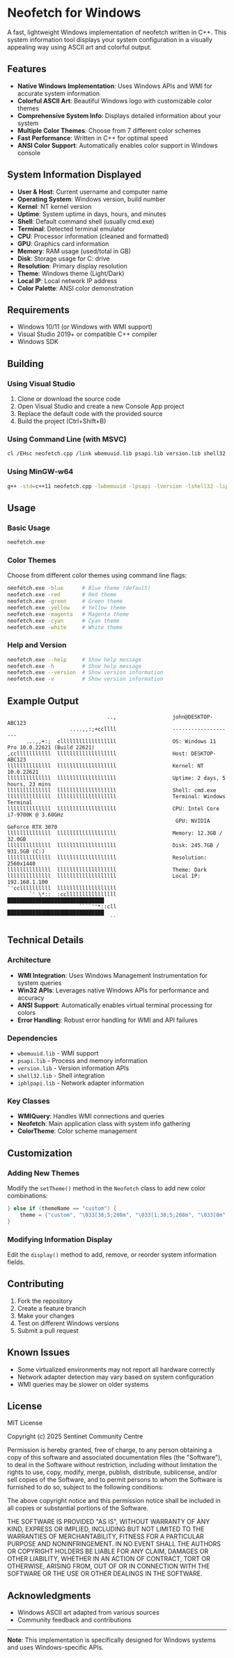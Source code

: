 # Neofetch for Windows

A fast, lightweight Windows implementation of neofetch written in C++. This system information tool displays your system configuration in a visually appealing way using ASCII art and colorful output.

## Features

- **Native Windows Implementation**: Uses Windows APIs and WMI for accurate system information
- **Colorful ASCII Art**: Beautiful Windows logo with customizable color themes
- **Comprehensive System Info**: Displays detailed information about your system
- **Multiple Color Themes**: Choose from 7 different color schemes
- **Fast Performance**: Written in C++ for optimal speed
- **ANSI Color Support**: Automatically enables color support in Windows console

## System Information Displayed

- **User & Host**: Current username and computer name
- **Operating System**: Windows version, build number
- **Kernel**: NT kernel version
- **Uptime**: System uptime in days, hours, and minutes
- **Shell**: Default command shell (usually cmd.exe)
- **Terminal**: Detected terminal emulator
- **CPU**: Processor information (cleaned and formatted)
- **GPU**: Graphics card information
- **Memory**: RAM usage (used/total in GB)
- **Disk**: Storage usage for C: drive
- **Resolution**: Primary display resolution
- **Theme**: Windows theme (Light/Dark)
- **Local IP**: Local network IP address
- **Color Palette**: ANSI color demonstration

## Requirements

- Windows 10/11 (or Windows with WMI support)
- Visual Studio 2019+ or compatible C++ compiler
- Windows SDK

## Building

### Using Visual Studio

1. Clone or download the source code
2. Open Visual Studio and create a new Console App project
3. Replace the default code with the provided source
4. Build the project (Ctrl+Shift+B)

### Using Command Line (with MSVC)

```bash
cl /EHsc neofetch.cpp /link wbemuuid.lib psapi.lib version.lib shell32.lib iphlpapi.lib
```

### Using MinGW-w64

```bash
g++ -std=c++11 neofetch.cpp -lwbemuuid -lpsapi -lversion -lshell32 -liphlpapi -o neofetch.exe
```

## Usage

### Basic Usage

```bash
neofetch.exe
```

### Color Themes

Choose from different color themes using command line flags:

```bash
neofetch.exe -blue      # Blue theme (default)
neofetch.exe -red       # Red theme
neofetch.exe -green     # Green theme
neofetch.exe -yellow    # Yellow theme
neofetch.exe -magenta   # Magenta theme
neofetch.exe -cyan      # Cyan theme
neofetch.exe -white     # White theme
```

### Help and Version

```bash
neofetch.exe --help     # Show help message
neofetch.exe -h         # Show help message
neofetch.exe --version  # Show version information
neofetch.exe -v         # Show version information
```

## Example Output

```
                                ..,                  john@DESKTOP-ABC123
                    ....,,:;+ccllll                  --------------------
      ...,,+:;  cllllllllllllllllll                  OS: Windows 11 Pro 10.0.22621 (Build 22621)
,cclllllllllll  lllllllllllllllllll                  Host: DESKTOP-ABC123
llllllllllllll  lllllllllllllllllll                  Kernel: NT 10.0.22621
llllllllllllll  lllllllllllllllllll                  Uptime: 2 days, 5 hours, 23 mins
llllllllllllll  lllllllllllllllllll                  Shell: cmd.exe
llllllllllllll  lllllllllllllllllll                  Terminal: Windows Terminal
llllllllllllll  lllllllllllllllllll                  CPU: Intel Core i7-9700K @ 3.60GHz
                                                      GPU: NVIDIA GeForce RTX 3070
llllllllllllll  lllllllllllllllllll                  Memory: 12.3GB / 32.0GB
llllllllllllll  lllllllllllllllllll                  Disk: 245.7GB / 931.5GB (C:)
llllllllllllll  lllllllllllllllllll                  Resolution: 2560x1440
llllllllllllll  lllllllllllllllllll                  Theme: Dark
llllllllllllll  lllllllllllllllllll                  Local IP: 192.168.1.100
`'ccllllllllll  lllllllllllllllllll                  
       `' \*::  :ccllllllllllllllll                  ███████████████████████████████
                       ````''*::cll                  ███████████████████████████████
                                 ``                  
```

## Technical Details

### Architecture

- **WMI Integration**: Uses Windows Management Instrumentation for system queries
- **Win32 APIs**: Leverages native Windows APIs for performance and accuracy
- **ANSI Support**: Automatically enables virtual terminal processing for colors
- **Error Handling**: Robust error handling for WMI and API failures

### Dependencies

- `wbemuuid.lib` - WMI support
- `psapi.lib` - Process and memory information
- `version.lib` - Version information APIs
- `shell32.lib` - Shell integration
- `iphlpapi.lib` - Network adapter information

### Key Classes

- **WMIQuery**: Handles WMI connections and queries
- **Neofetch**: Main application class with system info gathering
- **ColorTheme**: Color scheme management

## Customization

### Adding New Themes

Modify the `setTheme()` method in the `Neofetch` class to add new color combinations:

```cpp
} else if (themeName == "custom") {
    theme = {"custom", "\033[38;5;208m", "\033[1;38;5;208m", "\033[0m", "\033[0m"};
}
```

### Modifying Information Display

Edit the `display()` method to add, remove, or reorder system information fields.

## Contributing

1. Fork the repository
2. Create a feature branch
3. Make your changes
4. Test on different Windows versions
5. Submit a pull request

## Known Issues

- Some virtualized environments may not report all hardware correctly
- Network adapter detection may vary based on system configuration
- WMI queries may be slower on older systems

## License

MIT License

Copyright (c) 2025 Sentinet Community Centre

Permission is hereby granted, free of charge, to any person obtaining a copy
of this software and associated documentation files (the "Software"), to deal
in the Software without restriction, including without limitation the rights
to use, copy, modify, merge, publish, distribute, sublicense, and/or sell
copies of the Software, and to permit persons to whom the Software is
furnished to do so, subject to the following conditions:

The above copyright notice and this permission notice shall be included in all
copies or substantial portions of the Software.

THE SOFTWARE IS PROVIDED "AS IS", WITHOUT WARRANTY OF ANY KIND, EXPRESS OR
IMPLIED, INCLUDING BUT NOT LIMITED TO THE WARRANTIES OF MERCHANTABILITY,
FITNESS FOR A PARTICULAR PURPOSE AND NONINFRINGEMENT. IN NO EVENT SHALL THE
AUTHORS OR COPYRIGHT HOLDERS BE LIABLE FOR ANY CLAIM, DAMAGES OR OTHER
LIABILITY, WHETHER IN AN ACTION OF CONTRACT, TORT OR OTHERWISE, ARISING FROM,
OUT OF OR IN CONNECTION WITH THE SOFTWARE OR THE USE OR OTHER DEALINGS IN THE
SOFTWARE.

## Acknowledgments

- Windows ASCII art adapted from various sources
- Community feedback and contributions

---

**Note**: This implementation is specifically designed for Windows systems and uses Windows-specific APIs. 
